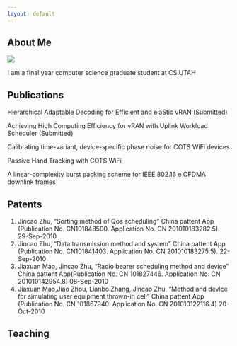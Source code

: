 ```yaml
---
layout: default
---
```


## About Me

<img class="profile-picture" src="sherlock.jpg">

I am a final year computer science graduate student at CS.UTAH


## Publications

Hierarchical Adaptable Decoding for Efficient and elaStic vRAN (Submitted)

Achieving High Computing Efficiency for vRAN with Uplink Workload Scheduler	(Submitted)

Calibrating time-variant, device-specific phase noise for COTS WiFi devices

Passive Hand Tracking with COTS WiFi

A linear-complexity burst packing scheme for IEEE 802.16 e OFDMA downlink frames

## Patents

1. Jincao Zhu, “Sorting method of Qos scheduling” China pattent App (Publication No. CN101848500. Application No. CN 201010183282.5). 29-Sep-2010
2. Jincao Zhu, “Data transmission method and system” China pattent App (Publication No. CN101841403. Application No. CN 201010183275.5). 22-Sep-2010
3. Jiaxuan Mao, Jincao Zhu, “Radio bearer scheduling method and device” China pattent App(Publication No. CN 101827446. Application No. CN 201010142954.8) 08-Sep-2010
4. Jiaxuan Mao,Jiao Zhou, Lianbo Zhang, Jincao Zhu, “Method and device for simulating user equipment thrown-in cell” China pattent App (Publication No. CN 101867940. Application No. CN 201010122116.4) 20-Oct-2010

## Teaching





